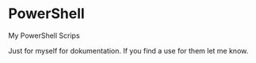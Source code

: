 # PowerShell
My PowerShell Scrips

Just for myself for dokumentation. 
If you find a use for them let me know.
